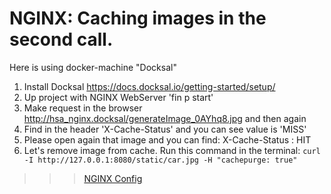 # NGINX: Caching images in the second call.

Here is using docker-machine "Docksal"

1. Install Docksal https://docs.docksal.io/getting-started/setup/
2. Up project with NGINX WebServer 'fin p start'
3. Make request in the browser http://hsa_nginx.docksal/generateImage_0AYhq8.jpg and then again
4. Find in the header 'X-Cache-Status' and you can see value is 'MISS'
5. Please open again that image and you can find: X-Cache-Status : HIT
6. Let's remove image from cache. Run this command in the terminal: 
   `curl -I http://127.0.0.1:8080/static/car.jpg -H "cachepurge: true"`


>>> [NGINX Config](./.docksal/etc/nginx/vhosts.conf)